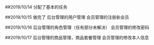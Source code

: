 ##2019/10/14
分配了基本的任务

##2019/10/15
做完了
后台管理的用户管理
会员管理的注册新会员

##2019/10/16
后台管理的角色管理（任有部分未解决）
会员管理的修改密码

##2019/10/17
后台管理的商品管理，商品套餐管理
会员管理的修改本人信息

